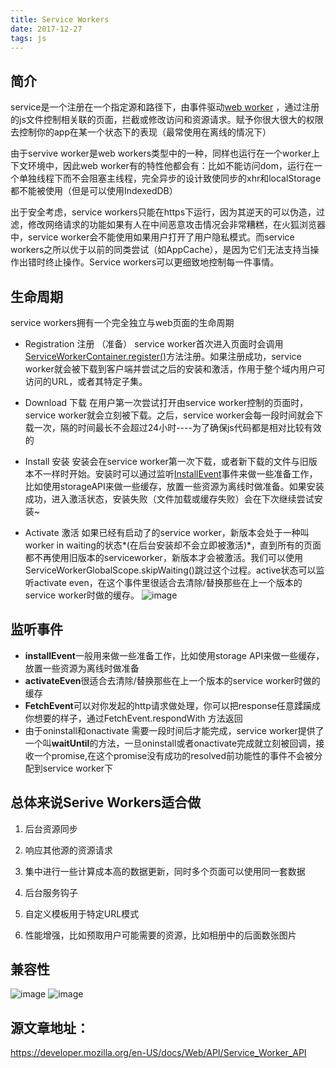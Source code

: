 ```yaml
---
title: Service Workers
date: 2017-12-27
tags: js
---
```


## 简介
service是一个注册在一个指定源和路径下，由事件驱动[web worker][1] ，通过注册的js文件控制相关联的页面，拦截或修改访问和资源请求。赋予你很大很大的权限去控制你的app在某一个状态下的表现（最常使用在离线的情况下）

由于servive worker是web workers类型中的一种，同样也运行在一个worker上下文环境中，因此web worker有的特性他都会有：比如不能访问dom，运行在一个单独线程下而不会阻塞主线程，完全异步的设计致使同步的xhr和localStorage都不能被使用（但是可以使用IndexedDB）

出于安全考虑，service workers只能在https下运行，因为其逆天的可以伪造，过滤，修改网络请求的功能如果有人在中间恶意攻击情况会非常糟糕，在火狐浏览器中，service worker会不能使用如果用户打开了用户隐私模式。而service workers之所以优于以前的同类尝试（如AppCache），是因为它们无法支持当操作出错时终止操作。Service workers可以更细致地控制每一件事情。

## 生命周期
service workers拥有一个完全独立与web页面的生命周期

* Registration 注册 （准备）
service worker首次进入页面时会调用[ServiceWorkerContainer.register()][2]方法注册。如果注册成功，service worker就会被下载到客户端并尝试之后的安装和激活，作用于整个域内用户可访问的URL，或者其特定子集。

* Download 下载 
在用户第一次尝试打开由service worker控制的页面时，service worker就会立刻被下载。之后，service worker会每一段时间就会下载一次，隔的时间最长不会超过24小时----为了确保js代码都是相对比较有效的

* Install 安装
安装会在service worker第一次下载，或者新下载的文件与旧版本不一样时开始。安装时可以通过监听[InstallEvent][3]事件来做一些准备工作，比如使用storageAPI来做一些缓存，放置一些资源为离线时做准备。如果安装成功，进入激活状态，安装失败（文件加载或缓存失败）会在下次继续尝试安装~

* Activate 激活
如果已经有启动了的service worker，新版本会处于一种叫worker in waiting的状态*(在后台安装却不会立即被激活)*，直到所有的页面都不再使用旧版本的serviceworker，新版本才会被激活。我们可以使用ServiceWorkerGlobalScope.skipWaiting()跳过这个过程。active状态可以监听activate even，在这个事件里很适合去清除/替换那些在上一个版本的service worker时做的缓存。
![image](https://user-images.githubusercontent.com/18004081/47765479-1f081b00-dd05-11e8-84ee-065b9e5a3424.png)

## 监听事件
- **installEvent**一般用来做一些准备工作，比如使用storage API来做一些缓存，放置一些资源为离线时做准备
- **activateEven**很适合去清除/替换那些在上一个版本的service worker时做的缓存                  
- **FetchEvent**可以对你发起的http请求做处理，你可以把response任意蹂躏成你想要的样子，通过FetchEvent.respondWith 方法返回
- 由于oninstall和onactivate 需要一段时间后才能完成，service worker提供了一个叫**waitUntil**的方法，一旦oninstall或者onactivate完成就立刻被回调，接收一个promise,在这个promise没有成功的resolved前功能性的事件不会被分配到service worker下

## 总体来说Serive Workers适合做
1. 后台资源同步

2. 响应其他源的资源请求

3. 集中进行一些计算成本高的数据更新，同时多个页面可以使用同一套数据

4. 后台服务钩子
5. 自定义模板用于特定URL模式
6. 性能增强，比如预取用户可能需要的资源，比如相册中的后面数张图片

## 兼容性
![image](https://user-images.githubusercontent.com/18004081/47765488-2a5b4680-dd05-11e8-9ea4-ee8fcb792c03.png)
![image](https://user-images.githubusercontent.com/18004081/47765512-4363f780-dd05-11e8-82ce-b607045a9275.png)




## 源文章地址：
https://developer.mozilla.org/en-US/docs/Web/API/Service_Worker_API


  [1]: https://github.com/includeios/document/issues/2
  [2]: https://developer.mozilla.org/zh-CN/docs/Web/API/ServiceWorkerContainer/register
  [3]: https://developer.mozilla.org/en-US/docs/Web/API/InstallEvent